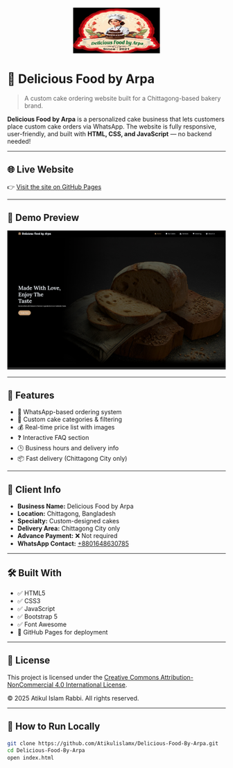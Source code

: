 <p align="center">
  <img src="assets/images/logo/logo.jpg" alt="Delicious Food by Arpa Logo" width="200"/>
</p>

# 🎂 Delicious Food by Arpa

> A custom cake ordering website built for a Chittagong-based bakery brand.

**Delicious Food by Arpa** is a personalized cake business that lets customers place custom cake orders via WhatsApp. The website is fully responsive, user-friendly, and built with **HTML, CSS, and JavaScript** — no backend needed!

---

## 🌐 Live Website

👉 [Visit the site on GitHub Pages](https://atikulislamx.github.io/Delicious-Food-By-Arpa/)

---

## 📸 Demo Preview

![Delicious Food by Arpa - Website Screenshot](assets/images/logo/demo.jpg)

---

## 🚀 Features

- 📱 WhatsApp-based ordering system  
- 🧁 Custom cake categories & filtering  
- 💰 Real-time price list with images  
- ❓ Interactive FAQ section  
- 🕒 Business hours and delivery info  
- 📦 Fast delivery (Chittagong City only)

---

## 💼 Client Info

- **Business Name:** Delicious Food by Arpa  
- **Location:** Chittagong, Bangladesh  
- **Specialty:** Custom-designed cakes  
- **Delivery Area:** Chittagong City only  
- **Advance Payment:** ❌ Not required  
- **WhatsApp Contact:** [+8801648630785](https://wa.me/8801648630785)

---

## 🛠️ Built With

- ✅ HTML5  
- ✅ CSS3  
- ✅ JavaScript  
- ✅ Bootstrap 5  
- ✅ Font Awesome  
- 🚀 GitHub Pages for deployment

---

## 📜 License

This project is licensed under the [Creative Commons Attribution-NonCommercial 4.0 International License](https://creativecommons.org/licenses/by-nc/4.0/).

© 2025 Atikul Islam Rabbi. All rights reserved.

---

## 📂 How to Run Locally

```bash
git clone https://github.com/Atikulislamx/Delicious-Food-By-Arpa.git
cd Delicious-Food-By-Arpa
open index.html
